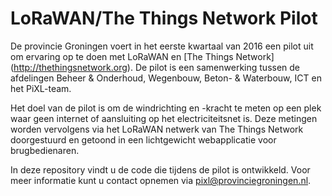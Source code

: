 # LoRaWAN/The Things Network Pilot
De provincie Groningen voert in het eerste kwartaal van 2016 een pilot uit om ervaring op te doen met LoRaWAN en [The Things Network] (http://thethingsnetwork.org). De pilot is een samenwerking tussen de afdelingen Beheer & Onderhoud, Wegenbouw, Beton- & Waterbouw, ICT en het PiXL-team.
  
Het doel van de pilot is om de windrichting en -kracht te meten op een plek waar geen internet of aansluiting op het electriciteitsnet is. Deze metingen worden vervolgens via het LoRaWAN netwerk van The Things Network doorgestuurd en getoond in een lichtgewicht webapplicatie voor brugbedienaren.
  
In deze repository vindt u de code die tijdens de pilot is ontwikkeld. Voor meer informatie kunt u contact opnemen via pixl@provinciegroningen.nl.
